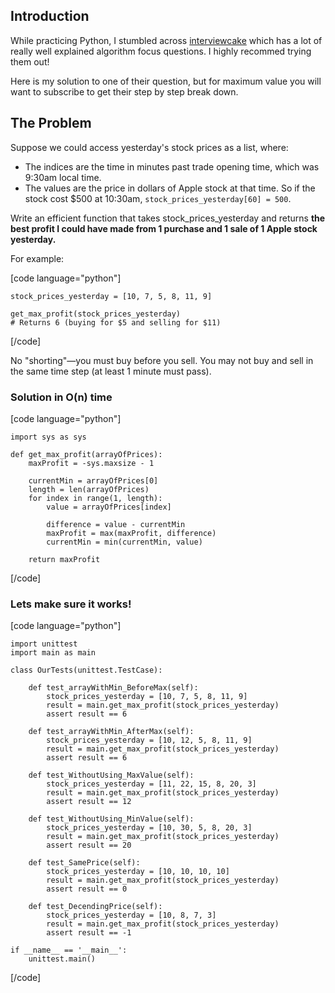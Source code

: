 ## Introduction

While practicing Python, I stumbled across [interviewcake](https://www.interviewcake.com) which has a lot of really well explained algorithm focus questions. I highly recommed trying them out!

Here is my solution to one of their question, but for maximum value you will want to subscribe to get their step by step break down.

## The Problem

Suppose we could access yesterday's stock prices as a list, where:

* The indices are the time in minutes past trade opening time, which was 9:30am local time.
* The values are the price in dollars of Apple stock at that time.
So if the stock cost $500 at 10:30am, `stock_prices_yesterday[60] = 500`.

Write an efficient function that takes stock_prices_yesterday and returns **the best profit I could have made from 1 purchase and 1 sale of 1 Apple stock yesterday.**

For example:

[code language="python"]

	stock_prices_yesterday = [10, 7, 5, 8, 11, 9]

    get_max_profit(stock_prices_yesterday)
    # Returns 6 (buying for $5 and selling for $11)
	
[/code]

No "shorting"—you must buy before you sell. You may not buy and sell in the same time step (at least 1 minute must pass).


### Solution in O(n) time

[code language="python"]

    import sys as sys

    def get_max_profit(arrayOfPrices):
        maxProfit = -sys.maxsize - 1

        currentMin = arrayOfPrices[0]
        length = len(arrayOfPrices)
        for index in range(1, length):
            value = arrayOfPrices[index]

            difference = value - currentMin
            maxProfit = max(maxProfit, difference)
            currentMin = min(currentMin, value)

        return maxProfit
	
[/code]

### Lets make sure it works!


[code language="python"]

    import unittest
    import main as main

    class OurTests(unittest.TestCase):

        def test_arrayWithMin_BeforeMax(self):
            stock_prices_yesterday = [10, 7, 5, 8, 11, 9]
            result = main.get_max_profit(stock_prices_yesterday)
            assert result == 6

        def test_arrayWithMin_AfterMax(self):
            stock_prices_yesterday = [10, 12, 5, 8, 11, 9]
            result = main.get_max_profit(stock_prices_yesterday)
            assert result == 6

        def test_WithoutUsing_MaxValue(self):
            stock_prices_yesterday = [11, 22, 15, 8, 20, 3]
            result = main.get_max_profit(stock_prices_yesterday)
            assert result == 12

        def test_WithoutUsing_MinValue(self):
            stock_prices_yesterday = [10, 30, 5, 8, 20, 3]
            result = main.get_max_profit(stock_prices_yesterday)
            assert result == 20

        def test_SamePrice(self):
            stock_prices_yesterday = [10, 10, 10, 10]
            result = main.get_max_profit(stock_prices_yesterday)
            assert result == 0

        def test_DecendingPrice(self):
            stock_prices_yesterday = [10, 8, 7, 3]
            result = main.get_max_profit(stock_prices_yesterday)
            assert result == -1

    if __name__ == '__main__':
        unittest.main()
	
[/code]

